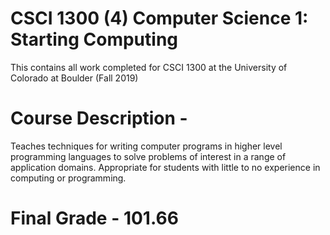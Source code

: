 # CSCI 1300 (4) Computer Science 1: Starting Computing
This contains all work completed for CSCI 1300 at the University of Colorado at Boulder (Fall 2019)


# Course Description - 

Teaches techniques for writing computer programs in higher level programming languages to solve problems of interest in a range of application domains. Appropriate for students with little to no experience in computing or programming.

# Final Grade - 101.66
